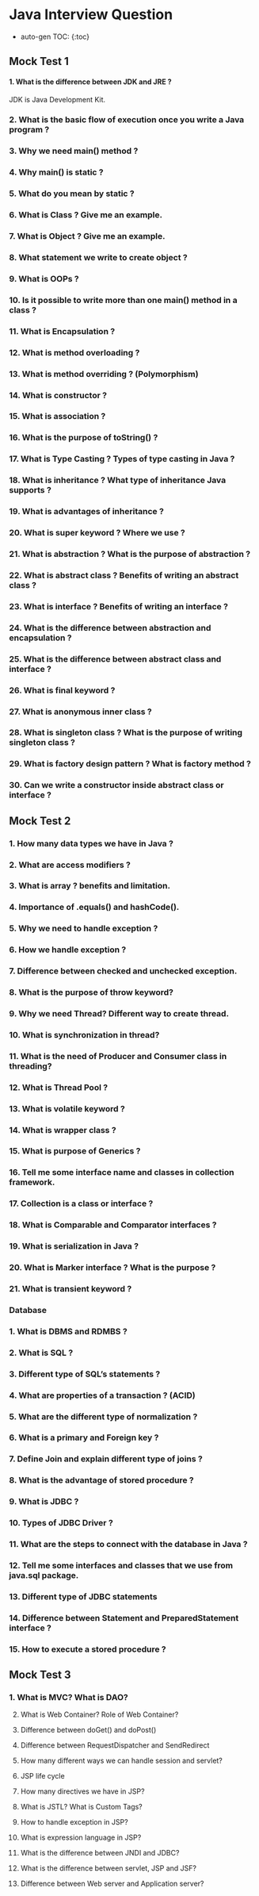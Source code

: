 # Java Interview Question

* auto-gen TOC:
{:toc}

## Mock Test 1

#### 1.	What is the difference between JDK and JRE ?

JDK is Java Development Kit.
 
### 2.	What is the basic flow of execution once you write a Java program ?
 
### 3.	Why we need main() method ?
 
### 4.	Why main() is static ?

### 5.	What do you mean by static ?
  
### 6.	What is Class ? Give me an example.
 
### 7.	What is Object ? Give me an example. 
 
### 8.	What statement we write to create object ?
 
### 9.	What is OOPs ?
 
### 10.	Is it possible to write more than one main() method in a class ?

### 11.	What is Encapsulation ?
 
### 12.	What is method overloading ?
 
### 13.	What is method overriding ? (Polymorphism)
 
### 14.	What is constructor ?
 
### 15.	What is association ?
 
### 16.	What is the purpose of toString() ? 
 
### 17.	What is Type Casting ? Types of type casting in Java ?

### 18.	What is inheritance ? What type of inheritance Java supports ?
 
### 19.	What is advantages of inheritance ?
 
### 20.	What is super keyword ? Where we use ?

### 21.	What is abstraction ? What is the purpose of abstraction ?
 
### 22.	What is abstract class ? Benefits of writing an abstract class ?
 
### 23.	What is interface ? Benefits of writing an interface ?
 
### 24.	What is the difference between abstraction and encapsulation ?
 
### 25.	What is the difference between abstract class and interface ?
 
### 26.	What is final keyword ?
 
### 27.	What is anonymous inner class ?
 
### 28.	What is singleton class ? What is the purpose of writing singleton class ?
 
### 29.	What is factory design pattern ? What is factory method ?

### 30.	Can we write a constructor inside abstract class or interface ?

## Mock Test 2

### 1.	How many data types we have in Java ?

### 2.	What are access modifiers ?

### 3.	What is array ? benefits and limitation.

### 4.	Importance of .equals() and hashCode().

### 5.	Why we need to handle exception ?

### 6.	How we handle exception ?

### 7.	Difference between checked and unchecked exception.

### 8.	What is the purpose of throw keyword?

### 9.	Why we need Thread? Different way to create thread.

### 10.	What is synchronization in thread?

### 11.	What is the need of Producer and Consumer class in threading?

### 12.	What is Thread Pool ?

### 13.	What is volatile keyword ?

### 14.	What is wrapper class ?

### 15.	What is purpose of Generics ?

### 16.	Tell me some interface name and classes in collection framework.

### 17.	Collection is a class or interface ?

### 18.	What is Comparable and Comparator interfaces ?

### 19.	What is serialization in Java ?

### 20.	What is Marker interface ? What is the purpose ?

### 21.	What is transient keyword ?

### Database

### 1.	What is DBMS and RDMBS ?

### 2.	What is SQL ?

### 3.	Different type of SQL’s statements ?

### 4.	What are properties of a transaction ?	(ACID)

### 5.	What are the different type of normalization ?

### 6.	What is a primary and Foreign key ?

### 7.	Define Join and explain different type of joins ?

### 8.	What is the advantage of stored procedure ?

### 9.	What is JDBC ?

### 10.	Types of JDBC Driver ?

### 11.	What are the steps to connect with the database in Java ?

### 12.	Tell me some interfaces and classes that we use from java.sql package.

### 13.	Different type of JDBC statements

### 14.	Difference between Statement and PreparedStatement interface ?

### 15.	How to execute a stored procedure ?

## Mock Test 3

### 1.	What is MVC? What is DAO?

2.	What is Web Container? Role of Web Container?

3.	Difference between doGet() and doPost()

4.	Difference between RequestDispatcher and SendRedirect

5.	How many different ways we can handle session and servlet?

6.	JSP life cycle

7.	How many directives we have in JSP?

8.	What is JSTL? What is Custom Tags?

9.	How to handle exception in JSP?

10.	What is expression language in JSP?

11.	What is the difference between JNDI and JDBC?

12.	What is the difference between servlet, JSP and JSF?

13.	Difference between Web server and Application server?

